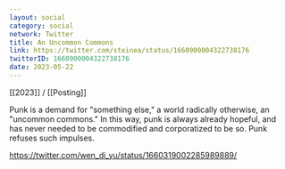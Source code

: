 ```yaml
---
layout: social
category: social
network: Twitter
title: An Uncommon Commons
link: https://twitter.com/steinea/status/1660900004322738176
twitterID: 1660900004322738176
date: 2023-05-22
---
```


[[2023]] / [[Posting]]

Punk is a demand for "something else," a world radically otherwise, an "uncommon commons." In this way, punk is always already hopeful, and has never needed to be commodified and corporatized to be so. Punk refuses such impulses.

<https://twitter.com/wen_di_yu/status/1660319002285989889/>
